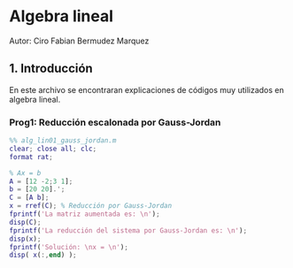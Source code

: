 # Algebra lineal

Autor: Ciro Fabian Bermudez Marquez



## 1. Introducción

En este archivo se encontraran explicaciones de códigos muy utilizados en algebra lineal.

### Prog1: Reducción escalonada por Gauss-Jordan

```matlab
%% alg_lin01_gauss_jordan.m 
clear; close all; clc;
format rat;

% Ax = b
A = [12 -2;3 1];
b = [20 20].';
C = [A b];
x = rref(C); % Reducción por Gauss-Jordan
fprintf('La matriz aumentada es: \n');
disp(C);
fprintf('La reducción del sistema por Gauss-Jordan es: \n');
disp(x);
fprintf('Solución: \nx = \n');
disp( x(:,end) );
```

